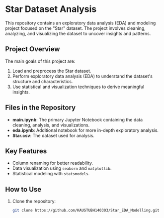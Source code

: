 # Star Dataset Analysis

This repository contains an exploratory data analysis (EDA) and modeling project focused on the "Star" dataset. The project involves cleaning, analyzing, and visualizing the dataset to uncover insights and patterns.

## Project Overview
The main goals of this project are:
1. Load and preprocess the Star dataset.
2. Perform exploratory data analysis (EDA) to understand the dataset's structure and characteristics.
3. Use statistical and visualization techniques to derive meaningful insights.

## Files in the Repository
- **main.ipynb**: The primary Jupyter Notebook containing the data cleaning, analysis, and visualizations.
- **eda.ipynb**: Additional notebook for more in-depth exploratory analysis.
- **Star.csv**: The dataset used for analysis.

## Key Features
- Column renaming for better readability.
- Data visualization using `seaborn` and `matplotlib`.
- Statistical modeling with `statsmodels`.

## How to Use
1. Clone the repository:
   ```bash
   git clone https://github.com/KAUSTUBH140303/Star_EDA_Modelling.git
